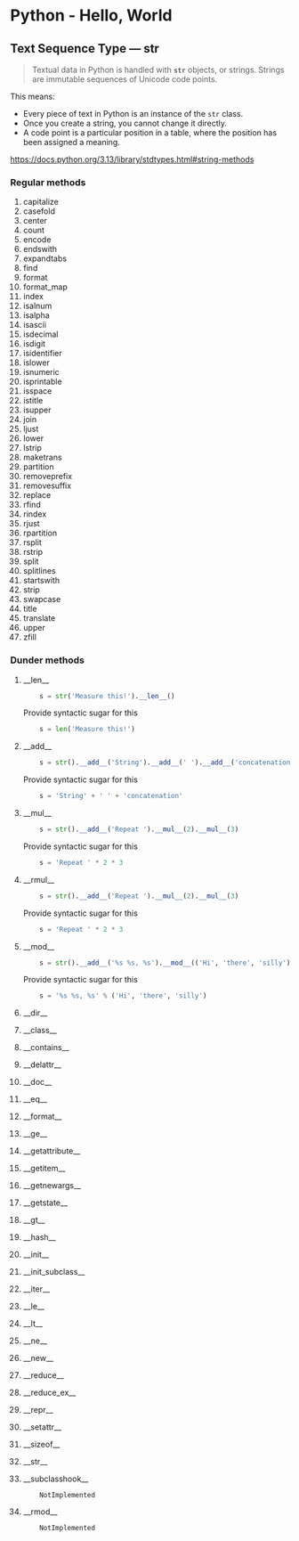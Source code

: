 # Python - Hello, World

## Text Sequence Type — str

> Textual data in Python is handled with **`str`** objects, or strings. Strings are immutable sequences of Unicode code points. 

This means:
- Every piece of text in Python is an instance of the `str` class.
- Once you create a string, you cannot change it directly.
- A code point is a particular position in a table, where the position has been assigned a meaning.


https://docs.python.org/3.13/library/stdtypes.html#string-methods
### Regular methods
1. capitalize
1. casefold
1. center
1. count
1. encode
1. endswith
1. expandtabs
1. find
1. format
1. format_map
1. index
1. isalnum
1. isalpha
1. isascii
1. isdecimal
1. isdigit
1. isidentifier
1. islower
1. isnumeric
1. isprintable
1. isspace
1. istitle
1. isupper
1. join
1. ljust
1. lower
1. lstrip
1. maketrans
1. partition
1. removeprefix
1. removesuffix
1. replace
1. rfind
1. rindex
1. rjust
1. rpartition
1. rsplit
1. rstrip
1. split
1. splitlines
1. startswith
1. strip
1. swapcase
1. title
1. translate
1. upper
1. zfill



### Dunder methods
1. \_\_len__
    ```python
        s = str('Measure this!').__len__()
    ```
    Provide syntactic sugar for this
    ```python
        s = len('Measure this!')
    ```

1. \_\_add__
    ```python
        s = str().__add__('String').__add__(' ').__add__('concatenation')
    ```
    Provide syntactic sugar for this
    ```python
        s = 'String' + ' ' + 'concatenation'
    ```

1. \_\_mul__
    ```python
        s = str().__add__('Repeat ').__mul__(2).__mul__(3)
    ```
    Provide syntactic sugar for this
    ```python
        s = 'Repeat ' * 2 * 3
    ```

1. \_\_rmul__
    ```python
        s = str().__add__('Repeat ').__mul__(2).__mul__(3)
    ```
    Provide syntactic sugar for this
    ```python
        s = 'Repeat ' * 2 * 3
    ```

1. \_\_mod__
    ```python
        s = str().__add__('%s %s, %s').__mod__(('Hi', 'there', 'silly'))
    ```
    Provide syntactic sugar for this
    ```python
        s = '%s %s, %s' % ('Hi', 'there', 'silly')
    ```

1. \_\_dir__


1. \_\_class__
1. \_\_contains__
1. \_\_delattr__
1. \_\_doc__
1. \_\_eq__
1. \_\_format__
1. \_\_ge__
1. \_\_getattribute__
1. \_\_getitem__
1. \_\_getnewargs__
1. \_\_getstate__
1. \_\_gt__
1. \_\_hash__
1. \_\_init__
1. \_\_init_subclass__
1. \_\_iter__
1. \_\_le__
1. \_\_lt__
1. \_\_ne__
1. \_\_new__
1. \_\_reduce__
1. \_\_reduce_ex__
1. \_\_repr__
1. \_\_setattr__
1. \_\_sizeof__
1. \_\_str__

1. \_\_subclasshook__
    ```
        NotImplemented
    ```

1. \_\_rmod__
    ```
        NotImplemented
    ```